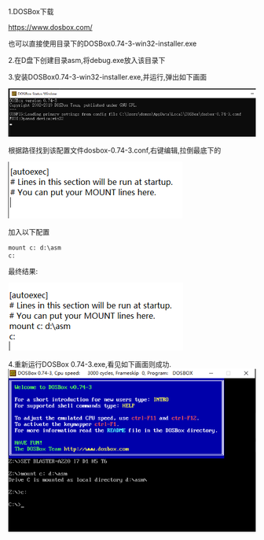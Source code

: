 1.DOSBox下载

https://www.dosbox.com/

也可以直接使用目录下的DOSBox0.74-3-win32-installer.exe

2.在D盘下创建目录asm,将debug.exe放入该目录下

3.安装DOSBox0.74-3-win32-installer.exe,并运行,弹出如下画面

![img.png](DOSBoxStatusWindow.png)

根据路径找到该配置文件dosbox-0.74-3.conf,右键编辑,拉倒最底下的

![img_1.png](初始配置文件.png)

加入以下配置
```shell
mount c: d:\asm
c:
```
最终结果:

![img_2.png](更新后的配置文件.png)

4.重新运行DOSBox 0.74-3.exe,看见如下画面则成功.
![img_3.png](DOSBox成功运行画面.png)